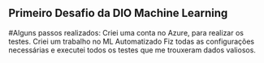 ## Primeiro Desafio da DIO Machine Learning 
#Alguns passos realizados: 
Criei uma conta no Azure, para realizar os testes. 
Criei um trabalho no ML Automatizado
Fiz todas as configurações necessárias e executei todos os testes que me trouxeram dados valiosos.
